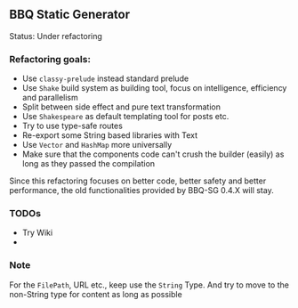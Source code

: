 BBQ Static Generator
------

Status: Under refactoring

### Refactoring goals:

* Use `classy-prelude` instead standard prelude
* Use `Shake` build system as building tool, focus on intelligence, efficiency and parallelism
* Split between side effect and pure text transformation
* Use `Shakespeare` as default templating tool for posts etc.
* Try to use type-safe routes
* Re-export some String based libraries with Text
* Use `Vector` and `HashMap` more universally
* Make sure that the components code can't crush the builder (easily) as long as they passed the compilation

Since this refactoring focuses on better code, better safety and better performance, the old functionalities provided by BBQ-SG 0.4.X will stay.



### TODOs
* Try Wiki
* 


### Note
For the `FilePath`, URL etc., keep use the `String` Type. And try to move to the non-String type for content as long as possible

